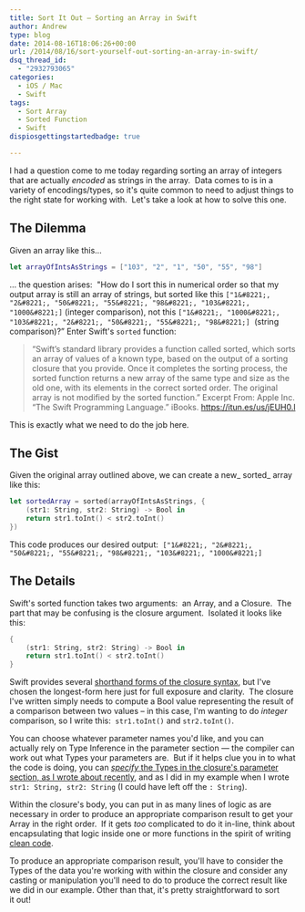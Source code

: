```yaml
---
title: Sort It Out – Sorting an Array in Swift
author: Andrew
type: blog
date: 2014-08-16T18:06:26+00:00
url: /2014/08/16/sort-yourself-out-sorting-an-array-in-swift/
dsq_thread_id:
  - "2932793065"
categories:
  - iOS / Mac
  - Swift
tags:
  - Sort Array
  - Sorted Function
  - Swift
dispiosgettingstartedbadge: true

---
```

I had a question come to me today&nbsp;regarding sorting an array of integers that are actually&nbsp;_encoded_ as strings in the array. &nbsp;Data comes to is in a variety of encodings/types, so it's quite common to need to adjust things to the right state for working with. &nbsp;Let's take a look at how to solve this one.

## The Dilemma

Given an array like this&#8230;

```swift
let arrayOfIntsAsStrings = ["103", "2", "1", "50", "55", "98"]
```

&#8230; the question arises: &nbsp;"How do I sort this in numerical order so that my output array is still an array of strings, but sorted like this&nbsp;`["1&#8221;, "2&#8221;, "50&#8221;, "55&#8221;, "98&#8221;, "103&#8221;, "1000&#8221;]` (integer comparison), not this `["1&#8221;, "1000&#8221;, "103&#8221;, "2&#8221;, "50&#8221;, "55&#8221;, "98&#8221;]`&nbsp;&nbsp;(string comparison)?&#8221; Enter Swift's `sorted`&nbsp;function:

> “Swift’s standard library provides a function called sorted, which sorts an array of values of a known type, based on the output of a sorting closure that you provide. Once it completes the sorting process, the sorted function returns a new array of the same type and size as the old one, with its elements in the correct sorted order. The original array is not modified by the sorted function.” Excerpt From: Apple Inc. “The Swift Programming Language.” iBooks. <a title="Swift iBook" href="https://itun.es/us/jEUH0.l" target="_blank">https://itun.es/us/jEUH0.l</a>

This is exactly what we need to do the job here.

## The Gist

Given the original array outlined above, we can create a new_&nbsp;sorted_ array like this:

```swift
let sortedArray = sorted(arrayOfIntsAsStrings, {
    (str1: String, str2: String) -> Bool in
    return str1.toInt() < str2.toInt()
})
```

This code produces our desired output: &nbsp;`["1&#8221;, "2&#8221;, "50&#8221;, "55&#8221;, "98&#8221;, "103&#8221;, "1000&#8221;]`

## The&nbsp;Details

Swift's&nbsp;sorted function takes two arguments: &nbsp;an Array, and a Closure. &nbsp;The part that may be confusing is the closure argument. &nbsp;Isolated it looks like this:

```swift
{
    (str1: String, str2: String) -> Bool in
    return str1.toInt() < str2.toInt()
}
```

Swift&nbsp;provides several <a title="Apple Developer Documentation - Swift Closures" href="https://developer.apple.com/library/prerelease/mac/documentation/Swift/Conceptual/Swift_Programming_Language/Closures.html" target="_blank">shorthand forms of the closure syntax</a>, but I've chosen the longest-form here just for full exposure and clarity. &nbsp;The closure I've written simply needs to compute a&nbsp;Bool value representing the result of a comparison between two values&nbsp;– in this case, I'm wanting to do _integer_ comparison, so I write this: &nbsp;`str1.toInt()`&nbsp;and `str2.toInt()`.

You can choose whatever parameter names you'd like, and you can actually&nbsp;rely on Type Inference in the parameter section&nbsp;&#8212; the compiler can work out what Types your parameters are. &nbsp;But if it helps clue you in to what the code is doing, you can <a title="Clean Coding in Swift – Type Inference" href="http://www.andrewcbancroft.com/2014/08/12/clean-coding-in-swift-type-inference/" target="_blank"><em>specify</em> the Types in the closure's parameter section, as I wrote about recently</a>, and as I did in my example when I wrote `str1: String, str2: String`&nbsp;(I could have left off the `: String`).

Within the closure's body, you can put in as many lines of logic as are necessary in order to produce an appropriate comparison result to get your Array in the right order. &nbsp;If it gets _too_ complicated to do it in-line, think about encapsulating that logic inside one or more functions in the spirit of writing <a title="Clean Coding in Swift – Functions" href="http://www.andrewcbancroft.com/2014/08/07/clean-coding-in-swift-functions/" target="_blank">clean code</a>.

To produce an appropriate comparison result, you'll have to consider the Types of the data you're working with within the closure and consider any casting or manipulation you'll need to do to produce the correct result like we did in our example. Other than that, it's pretty straightforward to sort it&nbsp;out!